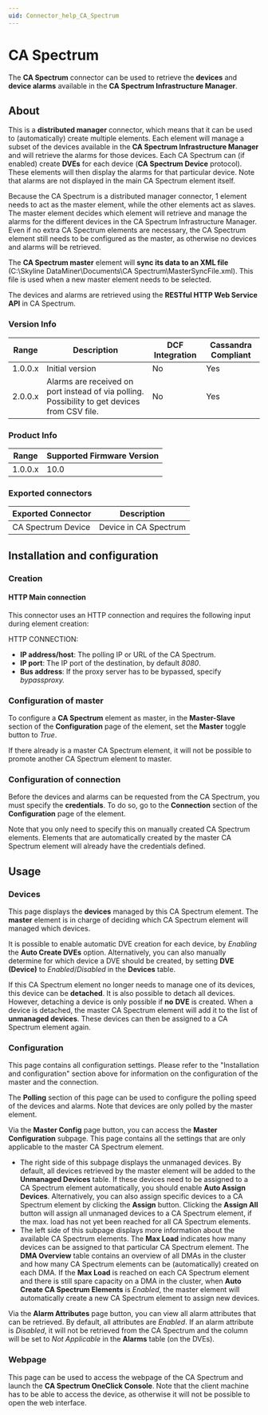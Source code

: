 ```yaml
---
uid: Connector_help_CA_Spectrum
---
```


# CA Spectrum

The **CA Spectrum** connector can be used to retrieve the **devices** and **device alarms** available in the **CA Spectrum Infrastructure Manager**.

## About

This is a **distributed manager** connector, which means that it can be used to (automatically) create multiple elements. Each element will manage a subset of the devices available in the **CA Spectrum Infrastructure Manager** and will retrieve the alarms for those devices. Each CA Spectrum can (if enabled) create **DVEs** for each device (**CA Spectrum Device** protocol). These elements will then display the alarms for that particular device. Note that alarms are not displayed in the main CA Spectrum element itself.

Because the CA Spectrum is a distributed manager connector, 1 element needs to act as the master element, while the other elements act as slaves. The master element decides which element will retrieve and manage the alarms for the different devices in the CA Spectrum Infrastructure Manager. Even if no extra CA Spectrum elements are necessary, the CA Spectrum element still needs to be configured as the master, as otherwise no devices and alarms will be retrieved.

The **CA Spectrum master** element will **sync its data to an XML file** (C:\Skyline DataMiner\Documents\CA Spectrum\MasterSyncFile.xml). This file is used when a new master element needs to be selected.

The devices and alarms are retrieved using the **RESTful HTTP Web Service API** in CA Spectrum.

### Version Info

| **Range** | **Description**                                                                               | **DCF Integration** | **Cassandra Compliant** |
|------------------|-----------------------------------------------------------------------------------------------|---------------------|-------------------------|
| 1.0.0.x          | Initial version                                                                               | No                  | Yes                     |
| 2.0.0.x          | Alarms are received on port instead of via polling. Possibility to get devices from CSV file. | No                  | Yes                     |

### Product Info

| Range | Supported Firmware Version |
|------------------|-----------------------------|
| 1.0.0.x          | 10.0                        |

### Exported connectors

| **Exported Connector** | **Description**       |
|-----------------------|-----------------------|
| CA Spectrum Device    | Device in CA Spectrum |

## Installation and configuration

### Creation

#### HTTP Main connection

This connector uses an HTTP connection and requires the following input during element creation:

HTTP CONNECTION:

- **IP address/host**: The polling IP or URL of the CA Spectrum.
- **IP port**: The IP port of the destination, by default *8080*.
- **Bus address**: If the proxy server has to be bypassed, specify *bypassproxy.*

### Configuration of master

To configure a **CA Spectrum** element as master, in the **Master-Slave** section of the **Configuration** page of the element, set the **Master** toggle button to *True*.

If there already is a master CA Spectrum element, it will not be possible to promote another CA Spectrum element to master.

### Configuration of connection

Before the devices and alarms can be requested from the CA Spectrum, you must specify the **credentials**. To do so, go to the **Connection** section of the **Configuration** page of the element.

Note that you only need to specify this on manually created CA Spectrum elements. Elements that are automatically created by the master CA Spectrum element will already have the credentials defined.

## Usage

### Devices

This page displays the **devices** managed by this CA Spectrum element. The **master** element is in charge of deciding which CA Spectrum element will managed which devices.

It is possible to enable automatic DVE creation for each device, by *Enabling* the **Auto Create DVEs** option. Alternatively, you can also manually determine for which device a DVE should be created, by setting **DVE (Device)** to *Enabled*/*Disabled* in the **Devices** table.

If this CA Spectrum element no longer needs to manage one of its devices, this device can be **detached**. It is also possible to detach all devices. However, detaching a device is only possible if **no** **DVE** is created. When a device is detached, the master CA Spectrum element will add it to the list of **unmanaged devices**. These devices can then be assigned to a CA Spectrum element again.

### Configuration

This page contains all configuration settings. Please refer to the "Installation and configuration" section above for information on the configuration of the master and the connection.

The **Polling** section of this page can be used to configure the polling speed of the devices and alarms. Note that devices are only polled by the master element.

Via the **Master Config** page button, you can access the **Master Configuration** subpage. This page contains all the settings that are only applicable to the master CA Spectrum element.

- The right side of this subpage displays the unmanaged devices. By default, all devices retrieved by the master element will be added to the **Unmanaged Devices** table. If these devices need to be assigned to a CA Spectrum element automatically, you should enable **Auto Assign Devices**. Alternatively, you can also assign specific devices to a CA Spectrum element by clicking the **Assign** button. Clicking the **Assign All** button will assign all unmanaged devices to a CA Spectrum element, if the max. load has not yet been reached for all CA Spectrum elements.
- The left side of this subpage displays more information about the available CA Spectrum elements. The **Max Load** indicates how many devices can be assigned to that particular CA Spectrum element. The **DMA Overview** table contains an overview of all DMAs in the cluster and how many CA Spectrum elements can be (automatically) created on each DMA. If the **Max Load** is reached on each CA Spectrum element and there is still spare capacity on a DMA in the cluster, when **Auto Create CA Spectrum Elements** is *Enabled*, the master element will automatically create a new CA Spectrum element to assign new devices.

Via the **Alarm Attributes** page button, you can view all alarm attributes that can be retrieved. By default, all attributes are *Enabled*. If an alarm attribute is *Disabled*, it will not be retrieved from the CA Spectrum and the column will be set to *Not Applicable* in the **Alarms** table (on the DVEs).

### Webpage

This page can be used to access the webpage of the CA Spectrum and launch the **CA Spectrum OneClick Console**. Note that the client machine has to be able to access the device, as otherwise it will not be possible to open the web interface.
